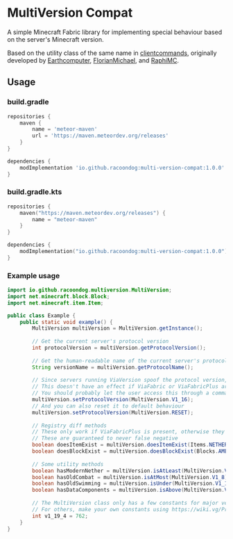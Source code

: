 # MultiVersion Compat

A simple Minecraft Fabric library for implementing special behaviour based on the server's Minecraft version.

Based on the utility class of the same name in [clientcommands](https://github.com/Earthcomputer/clientcommands/blob/fabric/src/main/java/net/earthcomputer/clientcommands/MultiVersionCompat.java),
originally developed by [Earthcomputer](https://github.com/Earthcomputer), [FlorianMichael](https://github.com/FlorianMichael), and [RaphiMC](https://github.com/RaphiMC).

## Usage

### build.gradle

```groovy
repositories {
    maven {
        name = 'meteor-maven'
        url = 'https://maven.meteordev.org/releases'
    }
}
```

```groovy
dependencies {
    modImplementation 'io.github.racoondog:multi-version-compat:1.0.0'
}
```

### build.gradle.kts

```kotlin
repositories {
    maven("https://maven.meteordev.org/releases") {
        name = "meteor-maven"
    }
}
```

```kotlin
dependencies {
    modImplementation("io.github.racoondog:multi-version-compat:1.0.0")
}
```

### Example usage

```java
import io.github.racoondog.multiversion.MultiVersion;
import net.minecraft.block.Block;
import net.minecraft.item.Item;

public class Example {
    public static void example() {
        MultiVersion multiVersion = MultiVersion.getInstance();
        
        // Get the current server's protocol version
        int protocolVersion = multiVersion.getProtocolVersion();
        
        // Get the human-readable name of the current server's protocol version
        String versionName = multiVersion.getProtocolName();
        
        // Since servers running ViaVersion spoof the protocol version, you can override it manually
        // This doesn't have an effect if ViaFabric or ViaFabricPlus are in use, as they already have user-facing settings
        // You should probably let the user access this through a command or something though
        multiVersion.setProtocolVersion(MultiVersion.V1_16);
        // And you can also reset it to default behaviour
        multiVersion.setProtocolVersion(MultiVersion.RESET);
        
        // Registry diff methods
        // These only work if ViaFabricPlus is present, otherwise they will always return true
        // These are guaranteed to never false negative
        boolean doesItemExist = multiVersion.doesItemExist(Items.NETHERITE_INGOT);
        boolean doesBlockExist = multiVersion.doesBlockExist(Blocks.AMETHYST_BLOCK);
        
        // Some utility methods
        boolean hasModernNether = multiVersion.isAtLeast(MultiVersion.V1_16);
        boolean hasOldCombat = multiVersion.isAtMost(MultiVersion.V1_8);
        boolean hasOldSwimming = multiVersion.isUnder(MultiVersion.V1_13);
        boolean hasDataComponents = multiVersion.isAbove(MultiVersion.V1_20_4);
        
        // The MultiVersion class only has a few constants for major versions
        // For others, make your own constants using https://wiki.vg/Protocol_version_numbers
        int v1_19_4 = 762;
    }
}
```
